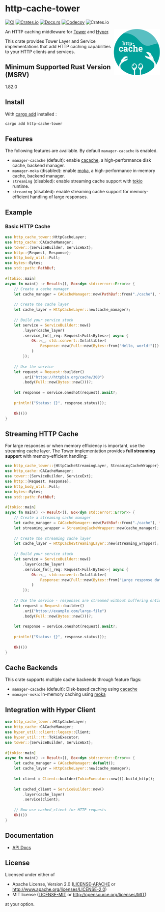 # http-cache-tower

[![CI](https://img.shields.io/github/actions/workflow/status/06chaynes/http-cache/http-cache-tower.yml?label=CI&style=for-the-badge)](https://github.com/06chaynes/http-cache/actions/workflows/http-cache-tower.yml)
[![Crates.io](https://img.shields.io/crates/v/http-cache-tower?style=for-the-badge)](https://crates.io/crates/http-cache-tower)
[![Docs.rs](https://img.shields.io/docsrs/http-cache-tower?style=for-the-badge)](https://docs.rs/http-cache-tower)
[![Codecov](https://img.shields.io/codecov/c/github/06chaynes/http-cache?style=for-the-badge)](https://app.codecov.io/gh/06chaynes/http-cache)
![Crates.io](https://img.shields.io/crates/l/http-cache-tower?style=for-the-badge)

<img class="logo" align="right" src="https://raw.githubusercontent.com/06chaynes/http-cache/main/.assets/images/http-cache_logo_bluegreen.svg" height="150px" alt="the http-cache logo">

An HTTP caching middleware for [Tower](https://github.com/tower-rs/tower) and [Hyper](https://hyper.rs/).

This crate provides Tower Layer and Service implementations that add HTTP caching capabilities to your HTTP clients and services.

## Minimum Supported Rust Version (MSRV)

1.82.0

## Install

With [cargo add](https://github.com/killercup/cargo-edit#Installation) installed :

```sh
cargo add http-cache-tower
```

## Features

The following features are available. By default `manager-cacache` is enabled.

- `manager-cacache` (default): enable [cacache](https://github.com/zkat/cacache-rs), a high-performance disk cache, backend manager.
- `manager-moka` (disabled): enable [moka](https://github.com/moka-rs/moka), a high-performance in-memory cache, backend manager.
- `streaming` (disabled): enable streaming cache support with [tokio](https://github.com/tokio-rs/tokio) runtime.
- `streaming` (disabled): enable streaming cache support for memory-efficient handling of large responses.

## Example

### Basic HTTP Cache

```rust
use http_cache_tower::HttpCacheLayer;
use http_cache::CACacheManager;
use tower::{ServiceBuilder, ServiceExt};
use http::{Request, Response};
use http_body_util::Full;
use bytes::Bytes;
use std::path::PathBuf;

#[tokio::main]
async fn main() -> Result<(), Box<dyn std::error::Error>> {
    // Create a cache manager
    let cache_manager = CACacheManager::new(PathBuf::from("./cache"), false);

    // Create the cache layer
    let cache_layer = HttpCacheLayer::new(cache_manager);

    // Build your service stack
    let service = ServiceBuilder::new()
        .layer(cache_layer)
        .service_fn(|_req: Request<Full<Bytes>>| async {
            Ok::<_, std::convert::Infallible>(
                Response::new(Full::new(Bytes::from("Hello, world!")))
            )
        });

    // Use the service
    let request = Request::builder()
        .uri("https://httpbin.org/cache/300")
        .body(Full::new(Bytes::new()))?;

    let response = service.oneshot(request).await?;

    println!("Status: {}", response.status());

    Ok(())
}
```

## Streaming HTTP Cache

For large responses or when memory efficiency is important, use the streaming cache layer. The Tower implementation provides **full streaming support** with memory-efficient handling:

```rust
use http_cache_tower::{HttpCacheStreamingLayer, StreamingCacheWrapper};
use http_cache::CACacheManager;
use tower::{ServiceBuilder, ServiceExt};
use http::{Request, Response};
use http_body_util::Full;
use bytes::Bytes;
use std::path::PathBuf;

#[tokio::main]
async fn main() -> Result<(), Box<dyn std::error::Error>> {
    // Create a streaming cache manager
    let cache_manager = CACacheManager::new(PathBuf::from("./cache"), false);
    let streaming_wrapper = StreamingCacheWrapper::new(cache_manager);

    // Create the streaming cache layer
    let cache_layer = HttpCacheStreamingLayer::new(streaming_wrapper);

    // Build your service stack
    let service = ServiceBuilder::new()
        .layer(cache_layer)
        .service_fn(|_req: Request<Full<Bytes>>| async {
            Ok::<_, std::convert::Infallible>(
                Response::new(Full::new(Bytes::from("Large response data...")))
            )
        });

    // Use the service - responses are streamed without buffering entire body
    let request = Request::builder()
        .uri("https://example.com/large-file")
        .body(Full::new(Bytes::new()))?;

    let response = service.oneshot(request).await?;

    println!("Status: {}", response.status());

    Ok(())
}
```

## Cache Backends

This crate supports multiple cache backends through feature flags:

- `manager-cacache` (default): Disk-based caching using [cacache](https://github.com/zkat/cacache-rs)
- `manager-moka`: In-memory caching using [moka](https://github.com/moka-rs/moka)

## Integration with Hyper Client

```rust
use http_cache_tower::HttpCacheLayer;
use http_cache::CACacheManager;
use hyper_util::client::legacy::Client;
use hyper_util::rt::TokioExecutor;
use tower::{ServiceBuilder, ServiceExt};

#[tokio::main]
async fn main() -> Result<(), Box<dyn std::error::Error>> {
    let cache_manager = CACacheManager::default();
    let cache_layer = HttpCacheLayer::new(cache_manager);

    let client = Client::builder(TokioExecutor::new()).build_http();

    let cached_client = ServiceBuilder::new()
        .layer(cache_layer)
        .service(client);

    // Now use cached_client for HTTP requests
    Ok(())
}
```

## Documentation

- [API Docs](https://docs.rs/http-cache-tower)

## License

Licensed under either of

- Apache License, Version 2.0
  ([LICENSE-APACHE](LICENSE-APACHE) or <http://www.apache.org/licenses/LICENSE-2.0>)
- MIT license
  ([LICENSE-MIT](LICENSE-MIT) or <http://opensource.org/licenses/MIT>)

at your option.
